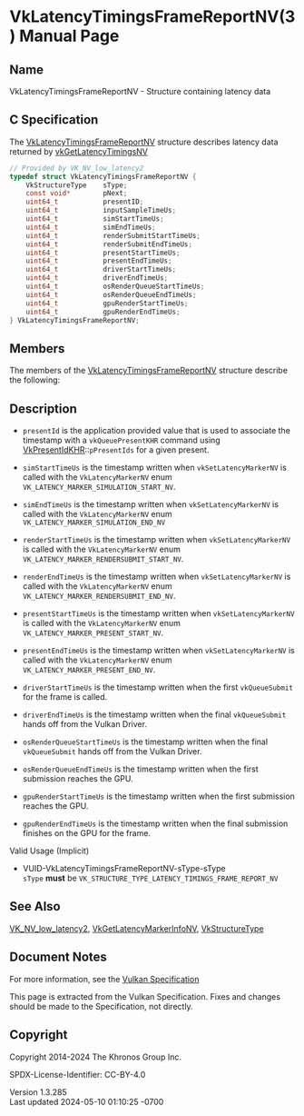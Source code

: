 # VkLatencyTimingsFrameReportNV(3) Manual Page

## Name

VkLatencyTimingsFrameReportNV - Structure containing latency data



## <a href="#_c_specification" class="anchor"></a>C Specification

The [VkLatencyTimingsFrameReportNV](https://registry.khronos.org/vulkan/specs/1.3-extensions/man/html/VkLatencyTimingsFrameReportNV.html)
structure describes latency data returned by
[vkGetLatencyTimingsNV](https://registry.khronos.org/vulkan/specs/1.3-extensions/man/html/vkGetLatencyTimingsNV.html)

``` c
// Provided by VK_NV_low_latency2
typedef struct VkLatencyTimingsFrameReportNV {
    VkStructureType    sType;
    const void*        pNext;
    uint64_t           presentID;
    uint64_t           inputSampleTimeUs;
    uint64_t           simStartTimeUs;
    uint64_t           simEndTimeUs;
    uint64_t           renderSubmitStartTimeUs;
    uint64_t           renderSubmitEndTimeUs;
    uint64_t           presentStartTimeUs;
    uint64_t           presentEndTimeUs;
    uint64_t           driverStartTimeUs;
    uint64_t           driverEndTimeUs;
    uint64_t           osRenderQueueStartTimeUs;
    uint64_t           osRenderQueueEndTimeUs;
    uint64_t           gpuRenderStartTimeUs;
    uint64_t           gpuRenderEndTimeUs;
} VkLatencyTimingsFrameReportNV;
```

## <a href="#_members" class="anchor"></a>Members

The members of the
[VkLatencyTimingsFrameReportNV](https://registry.khronos.org/vulkan/specs/1.3-extensions/man/html/VkLatencyTimingsFrameReportNV.html)
structure describe the following:

## <a href="#_description" class="anchor"></a>Description

- `presentId` is the application provided value that is used to
  associate the timestamp with a `vkQueuePresentKHR` command using
  [VkPresentIdKHR](https://registry.khronos.org/vulkan/specs/1.3-extensions/man/html/VkPresentIdKHR.html)::`pPresentIds` for a given
  present.

- `simStartTimeUs` is the timestamp written when `vkSetLatencyMarkerNV`
  is called with the `VkLatencyMarkerNV` enum
  `VK_LATENCY_MARKER_SIMULATION_START_NV`.

- `simEndTimeUs` is the timestamp written when `vkSetLatencyMarkerNV` is
  called with the `VkLatencyMarkerNV` enum
  `VK_LATENCY_MARKER_SIMULATION_END_NV`

- `renderStartTimeUs` is the timestamp written when
  `vkSetLatencyMarkerNV` is called with the `VkLatencyMarkerNV` enum
  `VK_LATENCY_MARKER_RENDERSUBMIT_START_NV`.

- `renderEndTimeUs` is the timestamp written when `vkSetLatencyMarkerNV`
  is called with the `VkLatencyMarkerNV` enum
  `VK_LATENCY_MARKER_RENDERSUBMIT_END_NV`.

- `presentStartTimeUs` is the timestamp written when
  `vkSetLatencyMarkerNV` is called with the `VkLatencyMarkerNV` enum
  `VK_LATENCY_MARKER_PRESENT_START_NV`.

- `presentEndTimeUs` is the timestamp written when
  `vkSetLatencyMarkerNV` is called with the `VkLatencyMarkerNV` enum
  `VK_LATENCY_MARKER_PRESENT_END_NV`.

- `driverStartTimeUs` is the timestamp written when the first
  `vkQueueSubmit` for the frame is called.

- `driverEndTimeUs` is the timestamp written when the final
  `vkQueueSubmit` hands off from the Vulkan Driver.

- `osRenderQueueStartTimeUs` is the timestamp written when the final
  `vkQueueSubmit` hands off from the Vulkan Driver.

- `osRenderQueueEndTimeUs` is the timestamp written when the first
  submission reaches the GPU.

- `gpuRenderStartTimeUs` is the timestamp written when the first
  submission reaches the GPU.

- `gpuRenderEndTimeUs` is the timestamp written when the final
  submission finishes on the GPU for the frame.

Valid Usage (Implicit)

- <a href="#VUID-VkLatencyTimingsFrameReportNV-sType-sType"
  id="VUID-VkLatencyTimingsFrameReportNV-sType-sType"></a>
  VUID-VkLatencyTimingsFrameReportNV-sType-sType  
  `sType` **must** be
  `VK_STRUCTURE_TYPE_LATENCY_TIMINGS_FRAME_REPORT_NV`

## <a href="#_see_also" class="anchor"></a>See Also

[VK_NV_low_latency2](https://registry.khronos.org/vulkan/specs/1.3-extensions/man/html/VK_NV_low_latency2.html),
[VkGetLatencyMarkerInfoNV](https://registry.khronos.org/vulkan/specs/1.3-extensions/man/html/VkGetLatencyMarkerInfoNV.html),
[VkStructureType](https://registry.khronos.org/vulkan/specs/1.3-extensions/man/html/VkStructureType.html)

## <a href="#_document_notes" class="anchor"></a>Document Notes

For more information, see the <a
href="https://registry.khronos.org/vulkan/specs/1.3-extensions/html/vkspec.html#VkLatencyTimingsFrameReportNV"
target="_blank" rel="noopener">Vulkan Specification</a>

This page is extracted from the Vulkan Specification. Fixes and changes
should be made to the Specification, not directly.

## <a href="#_copyright" class="anchor"></a>Copyright

Copyright 2014-2024 The Khronos Group Inc.

SPDX-License-Identifier: CC-BY-4.0

Version 1.3.285  
Last updated 2024-05-10 01:10:25 -0700
